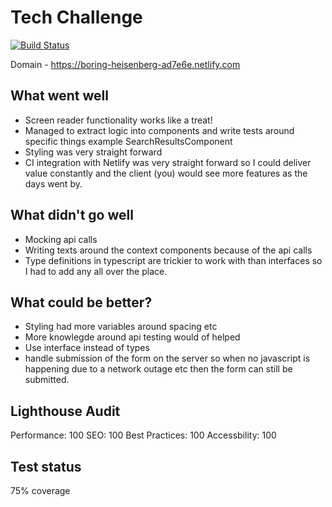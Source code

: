 # Tech Challenge
[![Build Status](https://travis-ci.org/code-mattclaffey/tech-task.png?branch=master)](https://travis-ci.org/code-mattclaffey/tech-task)

Domain - https://boring-heisenberg-ad7e6e.netlify.com

## What went well
- Screen reader functionality works like a treat!
- Managed to extract logic into components and write tests around specific things example SearchResultsComponent
- Styling was very straight forward
- CI integration with Netlify was very straight forward so I could deliver value constantly and the client (you) would see more features as the days went by.

## What didn't go well
- Mocking api calls
- Writing texts around the context components because of the api calls
- Type definitions in typescript are trickier to work with than interfaces so I had to add any all over the place.

## What could be better?
- Styling had more variables around spacing etc
- More knowlegde around api testing would of helped
- Use interface instead of types
- handle submission of the form on the server so when no javascript is happening due to a network outage etc then the form can still be submitted.

## Lighthouse Audit

Performance: 100
SEO: 100
Best Practices: 100
Accessbility: 100

## Test status

75% coverage
